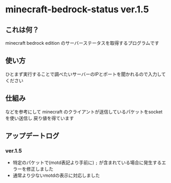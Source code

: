 # minecraft-bedrock-status ver.1.5
## これは何？
minecraft bedrock edition のサーバーステータスを取得するプログラムです
## 使い方
ひとまず実行することで調べたいサーバーのIPとポートを聞かれるので入力してください
## 仕組み
などを参考にして minecraft のクライアントが送信しているパケットをsocketを使い送信し
戻り値を得ています
## アップデートログ
### ver.1.5
- 特定のパケットで(motd表記より手前に) `;` が含まれている場合に発生するエラーを修正しました
- 通常より少ないmotdの表示に対応しました

